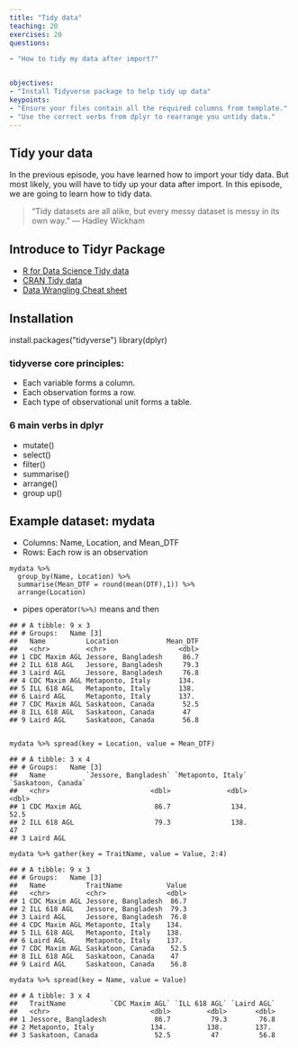 ```yaml
---
title: "Tidy data"
teaching: 20
exercises: 20
questions:

- "How to tidy my data after import?"


objectives:
- "Install Tidyverse package to help tidy up data"
keypoints:
- "Ensure your files contain all the required columns from template."
- "Use the correct verbs from dplyr to rearrange you untidy data."
---
```

## Tidy your data
In the previous episode, you have learned how to import your tidy data. But most likely, you will have to tidy up your data after import. In this episode, we are going to learn how to tidy data. 

>“Tidy datasets are all alike, but every messy dataset is messy in its own way.” –– Hadley Wickham

## Introduce to Tidyr Package

*  [R for Data Science Tidy data](https://r4ds.had.co.nz/tidy-data.html)
*  [CRAN Tidy data](https://cran.r-project.org/web/packages/tidyr/vignettes/tidy-data.html)
*  [Data Wrangling Cheat sheet ](https://rstudio.com/wp-content/uploads/2015/02/data-wrangling-cheatsheet.pdf)

## Installation
install.packages("tidyverse")
library(dplyr)

### tidyverse core principles:
* Each variable forms a column.
* Each observation forms a row.
* Each type of observational unit forms a table.

### 6 main verbs in dplyr
* mutate()
* select()
* filter()
* summarise()
* arrange()
* group up()

## Example dataset: mydata

* Columns:  Name, Location, and Mean_DTF
* Rows: Each row is an observation

```
mydata %>%
  group_by(Name, Location) %>%
  summarise(Mean_DTF = round(mean(DTF),1)) %>% 
  arrange(Location)
```
* pipes operator`(%>%)` means and then
```
## # A tibble: 9 x 3
## # Groups:   Name [3]
##   Name          Location            Mean_DTF
##   <chr>         <chr>                  <dbl>
## 1 CDC Maxim AGL Jessore, Bangladesh     86.7
## 2 ILL 618 AGL   Jessore, Bangladesh     79.3
## 3 Laird AGL     Jessore, Bangladesh     76.8
## 4 CDC Maxim AGL Metaponto, Italy       134. 
## 5 ILL 618 AGL   Metaponto, Italy       138. 
## 6 Laird AGL     Metaponto, Italy       137. 
## 7 CDC Maxim AGL Saskatoon, Canada       52.5
## 8 ILL 618 AGL   Saskatoon, Canada       47  
## 9 Laird AGL     Saskatoon, Canada       56.8
```
```

```
```
mydata %>% spread(key = Location, value = Mean_DTF)
```

```
## # A tibble: 3 x 4
## # Groups:   Name [3]
##   Name          `Jessore, Bangladesh` `Metaponto, Italy` `Saskatoon, Canada`
##   <chr>                         <dbl>              <dbl>               <dbl>
## 1 CDC Maxim AGL                  86.7               134.                52.5
## 2 ILL 618 AGL                    79.3               138.                47  
## 3 Laird AGL     
```
```
mydata %>% gather(key = TraitName, value = Value, 2:4)
```
```
## # A tibble: 9 x 3
## # Groups:   Name [3]
##   Name          TraitName           Value
##   <chr>         <chr>               <dbl>
## 1 CDC Maxim AGL Jessore, Bangladesh  86.7
## 2 ILL 618 AGL   Jessore, Bangladesh  79.3
## 3 Laird AGL     Jessore, Bangladesh  76.8
## 4 CDC Maxim AGL Metaponto, Italy    134. 
## 5 ILL 618 AGL   Metaponto, Italy    138. 
## 6 Laird AGL     Metaponto, Italy    137. 
## 7 CDC Maxim AGL Saskatoon, Canada    52.5
## 8 ILL 618 AGL   Saskatoon, Canada    47  
## 9 Laird AGL     Saskatoon, Canada    56.8
```
```
mydata %>% spread(key = Name, value = Value)
```

```
## # A tibble: 3 x 4
##   TraitName           `CDC Maxim AGL` `ILL 618 AGL` `Laird AGL`
##   <chr>                         <dbl>         <dbl>       <dbl>
## 1 Jessore, Bangladesh            86.7          79.3        76.8
## 2 Metaponto, Italy              134.          138.        137. 
## 3 Saskatoon, Canada              52.5          47          56.8
```
